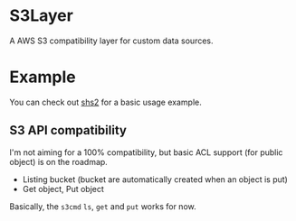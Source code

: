 # S3Layer

A AWS S3 compatibility layer for custom data sources.

# Example

You can check out [shs2](https://github.com/tsileo/shs2) for a basic usage example.

## S3 API compatibility

I'm not aiming for a 100% compatibility, but basic ACL support (for public object) is on the roadmap.

 - Listing bucket (bucket are automatically created when an object is put)
 - Get object, Put object

Basically, the `s3cmd` `ls`, `get` and `put` works for now.

